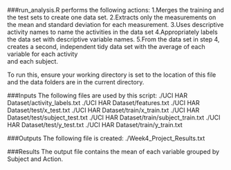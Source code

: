###run_analysis.R
performs the following actions: 
1.Merges the training and the test sets to create one data set.
2.Extracts only the measurements on the mean and standard 
  deviation for each measurement. 
3.Uses descriptive activity names to name the activities in the
  data set
4.Appropriately labels the data set with descriptive variable 
  names. 
5.From the data set in step 4, creates a second, independent tidy
  data set with the average of each variable for each activity      
  and each subject.

To run this, ensure your working directory is set to the location 
of this file and the data folders are in the current directory.

###Inputs
The following files are used by this script:
./UCI HAR Dataset/activity_labels.txt
./UCI HAR Dataset/features.txt
./UCI HAR Dataset/test/x_test.txt
./UCI HAR Dataset/train/x_train.txt
./UCI HAR Dataset/test/subject_test.txt
./UCI HAR Dataset/train/subject_train.txt
./UCI HAR Dataset/test/y_test.txt
./UCI HAR Dataset/train/y_train.txt

###Outputs
The following file is created:
./Week4_Project_Results.txt

###Results
The output file contains the mean of each variable grouped by
Subject and Action.
